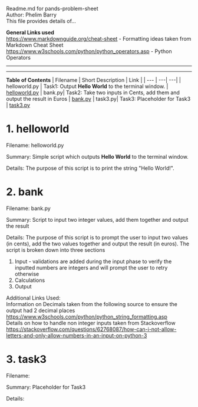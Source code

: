 Readme.md for pands-problem-sheet  
Author: Phelim Barry  
This file provides details of...

**General Links used**  
https://www.markdownguide.org/cheat-sheet - Formatting ideas taken from Markdown Cheat Sheet  
https://www.w3schools.com/python/python_operators.asp - Python Operators

---
---
**Table of Contents**
| Filename | Short Description | Link |
| --- | ---| ---|
| helloworld.py | Task1: Output **Hello World** to the terminal window. | [helloworld.py](#1-helloworld) 
| bank.py| Task2: Take two inputs in Cents, add them and output the result in Euros | [bank.py](#2-bank) 
| task3.py| Task3: Placeholder for Task3 | [task3.py](#3-task3) 


# 1. helloworld

Filename: helloworld.py

Summary: Simple script which outputs **Hello World** to the terminal window. 

Details: The purpose of this script is to print the string "Hello World!".

# 2. bank

Filename: bank.py

Summary: Script to input two integer values, add them together and output the result

Details: The purpose of this script is to prompt the user to input two values (in cents), add the two values together and output the result (in euros). The script is broken down into three sections
1) Input - validations are added during the input phase to verify the inputted numbers are integers and will prompt the user to retry otherwise
2) Calculations
3) Output

Additional Links Used:  
Information on Decimals taken from the following source to ensure the output had 2 decimal places   https://www.w3schools.com/python/python_string_formatting.asp  
Details on how to handle non integer inputs taken from Stackoverflow
https://stackoverflow.com/questions/62768087/how-can-i-not-allow-letters-and-only-allow-numbers-in-an-input-on-python-3

# 3. task3

Filename: 

Summary: Placeholder for Task3

Details: